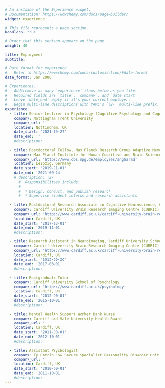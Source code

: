 ```yaml
---
# An instance of the Experience widget.
# Documentation: https://wowchemy.com/docs/page-builder/
widget: experience

# This file represents a page section.
headless: true

# Order that this section appears on the page.
weight: 40

title: Employment
subtitle:

# Date format for experience
#   Refer to https://wowchemy.com/docs/customization/#date-format
date_format: Jan 2006

# Experiences.
#   Add/remove as many `experience` items below as you like.
#   Required fields are `title`, `company`, and `date_start`.
#   Leave `date_end` empty if it's your current employer.
#   Begin multi-line descriptions with YAML's `|2-` multi-line prefix.
experience:
  - title: Senior Lecturer in Psychology (Cognitive Psychology and Cognitive Neuroscience), School of Social Sciences
    company: Nottingham Trent University
    company_url: ''
    location: Nottingham, UK
    date_start: '2021-09-27'
    date_end: ''
    #description: 

  - title: Postdoctoral Fellow, Max Planck Research Group Adaptive Memory
    company: Max Planck Institute for Human Cognitive and Brain Sciences
    company_url: 'https://www.cbs.mpg.de/employees/angharad'
    location: Leipzig, Germany
    date_start: '2019-11-01'
    date_end: '2021-09-24'
    # description: |2-
      #  Responsibilities include:
      #  
      #  * Design, conduct, and publish research
      #  * Supervise student interns and research assistants
   
  - title: Postdoctoral Research Associate in Cognitive Neuroscience, Cardiff University School of Psychology
    company: Cardiff University Brain Research Imaging Centre (CUBRIC)
    company_url: 'https://www.cardiff.ac.uk/cardiff-university-brain-research-imaging-centre'
    location: Cardiff, UK
    date_start: '2017-03-01'
    date_end: '2019-11-01'
    #description: 

  - title: Research Assistant in Neuroimaging, Cardiff University School of Medicine
    company: Cardiff University Brain Research Imaging Centre (CUBRIC)
    company_url: 'https://www.cardiff.ac.uk/cardiff-university-brain-research-imaging-centre'
    location: Cardiff, UK
    date_start: '2015-10-26'
    date_end: '2017-03-01'
    #description: 

  - title: Postgraduate Tutor
    company: Cardiff University School of Psychology
    company_url: 'https://www.cardiff.ac.uk/psychology'
    location: Cardiff, UK
    date_start: '2012-10-01'
    date_end: '2015-10-01'
    #description: 

  - title: Mental Health Support Worker Bank Nurse
    company: Cardiff and Vale University Health Board
    company_url: ''
    location: Cardiff, UK
    date_start: '2011-10-01'
    date_end: '2012-10-01'
    #description: 

  - title: Assistant Psychologist
    company: Ty Catrin Low Secure Specialist Personality Disorder Unit (Pastoral Healthcare Ltd), and the Wales Applied Risk Research Network (WARRN)
    company_url: ''
    location: Cardiff, UK
    date_start: '2010-10-01'
    date_end: '2011-10-01'
    #description: 
---
```

